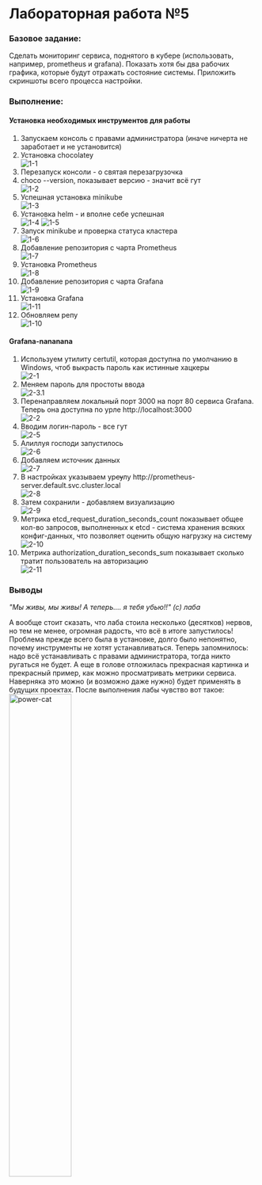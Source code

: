 <b><h1>Лабораторная работа №5</h1></b>

<b><h3>Базовое задание:</h3></b>
Сделать мониторинг сервиса, поднятого в кубере (использовать, например, prometheus и grafana). Показать хотя бы два рабочих графика, которые будут отражать состояние системы. Приложить скриншоты всего процесса настройки.

<b><h3>Выполнение:</h3></b>
<h4>Установка необходимых инструментов для работы</h4>
<ol>
  <li>Запускаем консоль с правами администратора (иначе ничерта не заработает и не установится)</li>
  <li>Установка chocolatey</li> 
  <img src="https://github.com/elyaroman/cloud-systems-and-technologies/blob/main/lab%205/images/basic/1-1.jpg" alt="1-1" title="title">

  <li>Перезапуск консоли - о святая перезагрузочка</li>

  <li>choco --version, показывает версию - значит всё гут</li>
  <img src="https://github.com/elyaroman/cloud-systems-and-technologies/blob/main/lab%205/images/basic/1-2.jpg" alt="1-2" title="title">

  <li>Успешная установка minikube</li>
  <img src="https://github.com/elyaroman/cloud-systems-and-technologies/blob/main/lab%205/images/basic/1-3.jpg" alt="1-3" title="title">
  
  <li>Установка helm - и вполне себе успешная</li>
  <img src="https://github.com/elyaroman/cloud-systems-and-technologies/blob/main/lab%205/images/basic/1-4.jpg" alt="1-4" title="title">
  <img src="https://github.com/elyaroman/cloud-systems-and-technologies/blob/main/lab%205/images/basic/1-5.jpg" alt="1-5" title="title">
    
  <li>Запуск minikube и проверка статуса кластера</li>
  <img src="https://github.com/elyaroman/cloud-systems-and-technologies/blob/main/lab%205/images/basic/1-6.jpg" alt="1-6" title="title">
 
  <li>Добавление репозитория с чарта Prometheus</li>
  <img src="https://github.com/elyaroman/cloud-systems-and-technologies/blob/main/lab%205/images/basic/1-7.jpg" alt="1-7" title="title">
  
  <li>Установка Prometheus</li>
  <img src="https://github.com/elyaroman/cloud-systems-and-technologies/blob/main/lab%205/images/basic/1-8.jpg" alt="1-8" title="title">
 
  <li>Добавление репозитория с чарта Grafana</li>
  <img src="https://github.com/elyaroman/cloud-systems-and-technologies/blob/main/lab%205/images/basic/1-9.jpg" alt="1-9" title="title">
  
   <li>Установка Grafana</li>
  <img src="https://github.com/elyaroman/cloud-systems-and-technologies/blob/main/lab%205/images/basic/1-11.jpg" alt="1-11" title="title">
  
   <li>Обновляем репу</li>
  <img src="https://github.com/elyaroman/cloud-systems-and-technologies/blob/main/lab%205/images/basic/1-10.jpg" alt="1-10" title="title">  
</ol>

<h4>Grafana-nananana</h4>
<ol>
  <li>Используем утилиту certutil, которая доступна по умолчанию в Windows, чтоб выкрасть пароль как истинные хацкеры</li>
  <img src="https://github.com/elyaroman/cloud-systems-and-technologies/blob/main/lab%205/images/basic/2-1.jpg" alt="2-1" title="title"> 
  
  <li>Меняем пароль для простоты ввода</li>
  <img src="https://github.com/elyaroman/cloud-systems-and-technologies/blob/main/lab%205/images/basic/2-3.1.jpg" alt="2-3.1" title="title">
  
  <li>Перенаправляем локальный порт 3000 на порт 80 сервиса Grafana. Теперь она доступна по урле http://localhost:3000</li>
   <img src="https://github.com/elyaroman/cloud-systems-and-technologies/blob/main/lab%205/images/basic/2-2.jpg" alt="2-2" title="title"> 
   
  <li>Вводим логин-пароль - все гут</li>
  <img src="https://github.com/elyaroman/cloud-systems-and-technologies/blob/main/lab%205/images/basic/2-5.jpg" alt="2-5" title="title">  
  
  <li>Алиллуя господи запустилось</li>
  <img src="https://github.com/elyaroman/cloud-systems-and-technologies/blob/main/lab%205/images/basic/2-6.jpg" alt="2-6" title="title">  
  
  <li>Добавляем источник данных</li>
  <img src="https://github.com/elyaroman/cloud-systems-and-technologies/blob/main/lab%205/images/basic/2-7.jpg" alt="2-7" title="title">  
  
  <li>В настройках указываем ур<s>су</s>лу http://prometheus-server.default.svc.cluster.local</li>
  <img src="https://github.com/elyaroman/cloud-systems-and-technologies/blob/main/lab%205/images/basic/2-8.jpg" alt="2-8" title="title">   
  
  <li>Затем сохранили - добавляем визуализацию</li>
  <img src="https://github.com/elyaroman/cloud-systems-and-technologies/blob/main/lab%205/images/basic/2-9.jpg" alt="2-9" title="title">  
  
  <li>Метрика etcd_request_duration_seconds_count показывает общее кол-во запросов, выполненных к etcd - система хранения всяких конфиг-данных, что позволяет оценить общую нагрузку на систему</li>
  <img src="https://github.com/elyaroman/cloud-systems-and-technologies/blob/main/lab%205/images/basic/2-10.jpg" alt="2-10" title="title"> 
  
  <li>Метрика authorization_duration_seconds_sum показывает сколько тратит пользователь на авторизацию</li>
  <img src="https://github.com/elyaroman/cloud-systems-and-technologies/blob/main/lab%205/images/basic/2-11.jpg" alt="2-11" title="title"> 
</ol>

<b><h3>Выводы</h3></b>
<i>"Мы живы, мы живы! А теперь.... я тебя убью!!" (с) лаба</i>

А вообще стоит сказать, что лаба стоила несколько (десятков) нервов, но тем не менее, огромная радость, что всё в итоге запустилось! Проблема прежде всего была в установке, долго было непонятно, почему инструменты не хотят устанавливаться. Теперь запомнилось: надо всё устанавливать с правами администратора, тогда никто ругаться не будет. А еще в голове отложилась прекрасная картинка и прекрасный пример, как можно просматривать метрики сервиса. Наверняка это можно (и возможно даже нужно) будет применять в будущих проектах.
После выполнения лабы чувство вот такое:
<img src="https://github.com/elyaroman/cloud-systems-and-technologies/blob/main/lab%205/images/basic/power_cat.jpg" alt="power-cat" title="title" style="width: 50%; height: auto;">
